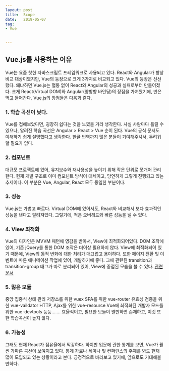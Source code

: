 ```yaml
---
layout: post
title:  Scope
date:   2019-05-07
tag:
- Vue


---
```


## Vue.js를 사용하는 이유

Vue는 요즘 핫한 자바스크립트 프레임워크로 사용되고 있다.
React와 Angular가 항상 비교 대상이였지만, Vue의 등장으로 크게 3가지로 비교되고 있다.
Vue의 등장은 신선했다.
왜냐하면 Vue.js는 혈통 없이 React와 Angular의 성공과 실패로부터 만들어졌다.
크게 React(Virtual DOM)와 Angular(양방향 바인딩)의 장점을 가져왔기에, 반은 먹고 들어간다.
Vue.js의 장점들은 다음과 같다.

### 1. 학습 곡선이 낮다.

Vue를 접해보았다면, 굉장히 쉽다는 것을 느꼈을 거라 생각한다.
사실 사람마다 틀릴 수 있으나, 알려진 학습 곡선은 Angular > React > Vue 순이 된다.
Vue의 공식 문서도 이해하기 쉽게 설명했다고 생각한다.
한글 번역까지 많은 분들이 기여해주셔서, 두려워할 필요가 없다.

### 2. 컴포넌트

대규모 프로젝트에 있어, 유지보수와 재사용성을 높이기 위해 작은 단위로 쪼개어 관리한다.
현재 개발 구조로 이미 컴포넌트 방식이 대세이고, 당연하게 그렇게 진행되고 있는 추세이다.
이 부분은 Vue, Angular, React 모두 동일한 부분이다.


### 3. 성능

Vue.js는 가볍고 빠르다.
Virtual DOM에 있어서도, React와 비교해서 보다 효과적인 성능을 낸다고 알려져있다.
그렇기에, 적은 오버헤드와 빠른 성능을 낼 수 있다.

### 4. View 최적화

Vue의 디자인은 MVVM 패턴에 영감을 받아서, View에 최적화되어있다.
DOM 조작에 있어, 기존 jQuery를 통한 DOM 조작은 더이상 필요하지 않다.
View에 최적화되어 있기 때문에, View의 동적 변화에 대한 처리가 매끄럽고 용이하다.
또한 페이지 전환 및 이벤트에 따른 애니메이션 작업에 있어, 개발하기에 좋다.
그에 관련된 transition과 transition-group 태그가 따로 분리되어 있어, View에 중점된 모습을 볼 수 있다. [관련문서](https://kr.vuejs.org/v2/guide/transitions.html)

### 5. 많은 모듈

중앙 집중식 상태 관리 저장소를 위한 vuex
SPA를 위한 vue-router
유효성 검증을 위한 vue-vaildator
HTTP, Ajax를 위한 vue-resource
Vue에 최적화된 개발자 모드를 위한 vue-devtools 등등.......
효율적이고, 필요한 모듈이 웬만하면 존재하고, 이것 또한 학습곡선이 높지 않다.

### 6. 가능성

그래도 현재 React가 점유율에서 막강하다.
하지만 입문에 관한 통계를 보면, Vue가 훨씬 가파른 곡선이 보여지고 있다.
통계 자료나 세미나 및 컨퍼런스의 주제를 봐도 현재 많이 도입되고 있는 상황이라고 본다.
긍정적으로 바라보고 있기에, 앞으로도 기대해볼만하다.



